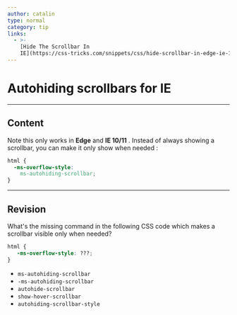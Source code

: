 ```yaml
---
author: catalin
type: normal
category: tip
links:
  - >-
    [Hide The Scrollbar In
    IE](https://css-tricks.com/snippets/css/hide-scrollbar-in-edge-ie-1011/){website}
---
```


# Autohiding scrollbars for **IE**


---

## Content

Note this only works in **Edge** and **IE 10/11** .
Instead of always showing a scrollbar, you can make it only show when needed :

```css
html {
  -ms-overflow-style:
    ms-autohiding-scrollbar;
}
```


---

## Revision

What's the missing command in the following CSS code which makes a scrollbar visible only when needed?

```css
html {
   -ms-overflow-style: ???;
}
```

* `ms-autohiding-scrollbar`
* `-ms-autohiding-scrollbar`
* `autohide-scrollbar`
* `show-hover-scrollbar`
* `autohiding-scrollbar-style`
